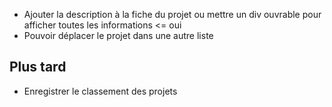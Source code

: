 * Ajouter la description à la fiche du projet
  ou mettre un div ouvrable pour afficher toutes les informations <= oui
* Pouvoir déplacer le projet dans une autre liste

## Plus tard

* Enregistrer le classement des projets
